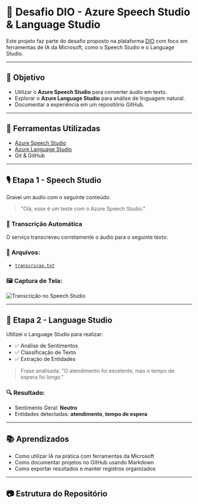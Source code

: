 # 🧠 Desafio DIO - Azure Speech Studio & Language Studio

Este projeto faz parte do desafio proposto na plataforma [DIO](https://www.dio.me/) com foco em ferramentas de IA da Microsoft, como o Speech Studio e o Language Studio.

---

## 🎯 Objetivo

- Utilizar o **Azure Speech Studio** para converter áudio em texto.
- Explorar o **Azure Language Studio** para análise de linguagem natural.
- Documentar a experiência em um repositório GitHub.

---

## 🧪 Ferramentas Utilizadas

- [Azure Speech Studio](https://speech.microsoft.com/)
- [Azure Language Studio](https://language.azure.com/)
- Git & GitHub

---

## 🎙️ Etapa 1 - Speech Studio

Gravei um áudio com o seguinte conteúdo:

> "Olá, esse é um teste com o Azure Speech Studio."

### 📄 Transcrição Automática

O serviço transcreveu corretamente o áudio para o seguinte texto:



### 📂 Arquivos:
- [`transcricao.txt`](./images/transcricao.txt)

### 🖼️ Captura de Tela:

![Transcrição no Speech Studio](./images/transcricao.png)

---

## 💬 Etapa 2 - Language Studio

Utilizei o Language Studio para realizar:
- ✅ Análise de Sentimentos
- ✅ Classificação de Texto
- ✅ Extração de Entidades

> Frase analisada: "O atendimento foi excelente, mas o tempo de espera foi longo."

### 🔍 Resultado:
- Sentimento Geral: **Neutro**
- Entidades detectadas: **atendimento**, **tempo de espera**

---

## 📚 Aprendizados

- Como utilizar IA na prática com ferramentas da Microsoft
- Como documentar projetos no GitHub usando Markdown
- Como exportar resultados e manter registros organizados

---

## 📷 Estrutura do Repositório


